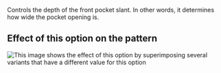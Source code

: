 Controls the depth of the front pocket slant.
In other words, it determines how wide the pocket opening is.

## Effect of this option on the pattern

![This image shows the effect of this option by superimposing several variants that have a different value for this option](charlie\_frontpocketslantdepth\_sample.svg "Effect of this option on the pattern")
